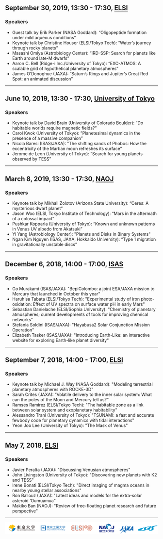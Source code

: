 ## September 30, 2019, 13:30 - 17:30, [ELSI](http://elsi.jp/)
### Speakers
- Guest talk by Erik Parker (NASA Goddard): “Oligopeptide formation under mild aqueous conditions”
- Keynote talk by Christine Houser (ELSI/Tokyo Tech): “Water’s journey through rocky planets”
- Masashi Omiya (Astrobiology Center): “IRD-SSP: Search for planets like Earth around late-M dwarfs”
- Aaron C. Bell (Ridge-i Inc./University of Tokyo): “EXO-ATMOS: A scalable grid of hypothetical planetary atmospheres”
- James O’Donoghue (JAXA): “Saturn’s Rings and Jupiter’s Great Red Spot: an animated discussion”

---

## June 10, 2019, 13:30 - 17:30, [University of Tokyo](https://www.u-tokyo.ac.jp/en/index.html)
### Speakers
- Keynote talk by David Brain (University of Colorado Boulder): “Do habitable worlds require magnetic fields?”
- Carol Kwok (University of Tokyo): ”Planetesimal dynamics in the presence of a massive companion”
- Nicola Baresi (ISAS/JAXA): ”The shifting sands of Phobos: How the eccentricity of the Martian moon refreshes its surface”
- Jerome de Leon (University of Tokyo): ”Search for young planets observed by TESS”

---

## March 8, 2019, 13:30 - 17:30, [NAOJ](https://www.nao.ac.jp/en/)
### Speakers
- Keynote talk by Mikhail Zolotov (Arizona State University): “Ceres: A mysterious dwarf planet”
- Jason Woo (ELSI, Tokyo Institute of Technology): “Mars in the aftermath of a colossal impact”
- Pushkar Kopparla (University of Tokyo): “Known and unknown patterns in Venus UV albedo from Akatsuki”
- Yi Yang (Astrobiology Center): "Planets and Disks in Binary Systems"
- Ngan Kim Nguyen (ISAS, JAXA, Hokkaido University): “Type 1 migration in gravitationally unstable discs”

---

## December 6, 2018, 14:00 - 17:00, [ISAS](http://www.isas.jaxa.jp/en/)
### Speakers
- Go Murakami (ISAS/JAXA): "BepiColombo: a joint ESA/JAXA mission to Mercury that launched in October this year"
- Haruhisa Tabata (ELSI/Tokyo Tech): "Experimental study of iron photo-oxidation: Effect of UV spectra on surface water pH in early Mars"
- Sebastian Danielache (ELSI/Sophia University): "Chemistry of planetary atmospheres; current developments of tools for improving chemical networks"
- Stefania Soldini (ISAS/JAXA): "Hayabusa2 Solar Conjunction Mission Operation"
- Elizabeth Tasker (ISAS/JAXA): "Introducing Earth-Like: an interactive website for exploring Earth-like planet diversity"

---

## September 7, 2018, 14:00 - 17:00, [ELSI](http://elsi.jp/)
### Speakers
- Keynote talk by Michael J. Way (NASA Goddard): "Modeling terrestrial planetary atmospheres with ROCKE-3D"
- Sarah Crites (JAXA): “Volatile delivery to the inner solar system: What can the poles of the Moon and Mercury tell us?”
- Ramses Ramirez (ELSI/Tokyo Tech): "The habitable zone as a link between solar system and exoplanetary habitability"
- Alessandro Trani (University of Tokyo): "TSUNAMI: a fast and accurate fewbody code for planetary dynamics with tidal interactions"
- Yeon Joo Lee (University of Tokyo): "The Mask of Venus"

---

## May 7, 2018, [ELSI](http://elsi.jp/)
### Speakers
- Javier Peralta (JAXA): "Discussing Venusian atmospheres"
- John Livingston (University of Tokyo): "Discovering new planets with K2 and TESS"
- Irene Bonati (ELSI/Tokyo Tech): "Direct imaging of magma oceans in nearby young stellar associations"
- Ron Ballouz (JAXA): "Latest ideas and models for the extra-solar asteroid ‘Oumuamua"
- Makiko Ban (NAOJ): "Review of free-floating planet research and future perspective"

---
![](images/logos.png)

